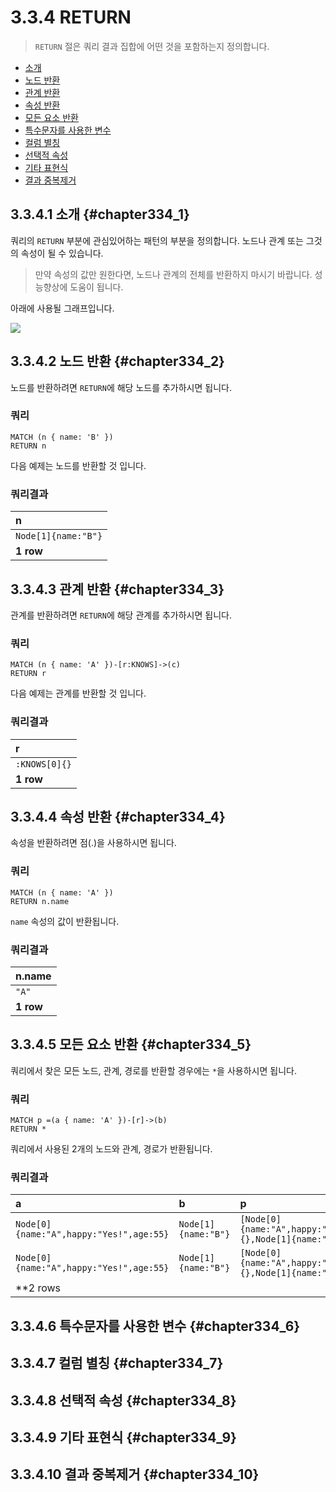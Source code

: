 # 3.3.4 RETURN

> `RETURN` 절은 쿼리 결과 집합에 어떤 것을 포함하는지 정의합니다.

* [소개](#chapter334_1)
* [노드 반환](#chapter334_2)
* [관계 반환](#chapter334_3)
* [속성 반환](#chapter334_4)
* [모든 요소 반환](#chapter334_5)
* [특수문자를 사용한 변수](#chapter334_6)
* [컬럼 별칭](#chapter334_7)
* [선택적 속성](#chapter334_8)
* [기타 표현식](#chapter334_9)
* [결과 중복제거](#chapter334_10)

## 3.3.4.1 소개 {#chapter334_1}

쿼리의 `RETURN` 부분에 관심있어하는 패턴의 부분을 정의합니다. 노드나 관계 또는 그것의 속성이 될 수 있습니다.

> 만약 속성의 값만 원한다면, 노드나 관계의 전체를 반환하지 마시기 바랍니다. 성능향상에 도움이 됩니다.

아래에 사용될 그래프입니다.

![](https://neo4j.com/docs/developer-manual/current/images/RETURN-1.svg)

## 3.3.4.2 노드 반환 {#chapter334_2}

노드를 반환하려면 `RETURN`에 해당 노드를 추가하시면 됩니다.

### 쿼리

```cypher
MATCH (n { name: 'B' })
RETURN n
```

다음 예제는 노드를 반환할 것 입니다.

### 쿼리결과

| n |
| :--- |
| `Node[1]{name:"B"}` |
| **1 row** |

## 3.3.4.3 관계 반환 {#chapter334_3}

관계를 반환하려면 `RETURN`에 해당 관계를 추가하시면 됩니다.

### 쿼리

```cypher
MATCH (n { name: 'A' })-[r:KNOWS]->(c)
RETURN r
```

다음 예제는 관계를 반환할 것 입니다.

### 쿼리결과

| r |
| :--- |
| `:KNOWS[0]{}` |
| **1 row** |

## 3.3.4.4 속성 반환 {#chapter334_4}

속성을 반환하려면 점\(.\)을 사용하시면 됩니다.

### 쿼리

```cypher
MATCH (n { name: 'A' })
RETURN n.name
```

`name` 속성의 값이 반환됩니다.

### 쿼리결과

| n.name |
| :--- |
| `"A"` |
| **1 row** |

## 3.3.4.5 모든 요소 반환 {#chapter334_5}

쿼리에서 찾은 모든 노드, 관계, 경로를 반환할 경우에는 `*`을 사용하시면 됩니다.

### 쿼리

```cypher
MATCH p =(a { name: 'A' })-[r]->(b)
RETURN *
```

쿼리에서 사용된 2개의 노드와 관계, 경로가 반환됩니다.

### 쿼리결과

| a | b | p | r |
| :--- | :--- | :--- | :--- |
| `Node[0]{name:"A",happy:"Yes!",age:55}` | `Node[1]{name:"B"}` | `[Node[0]{name:"A",happy:"Yes!",age:55},:BLOCKS[1]{},Node[1]{name:"B"}]` | `:BLOCKS[1]{}` |
| `Node[0]{name:"A",happy:"Yes!",age:55}` | `Node[1]{name:"B"}` | `[Node[0]{name:"A",happy:"Yes!",age:55},:KNOWS[0]{},Node[1]{name:"B"}]` | `:KNOWS[0]{}` |
| **2 rows||||

## 3.3.4.6 특수문자를 사용한 변수 {#chapter334_6}

## 3.3.4.7 컬럼 별칭 {#chapter334_7}

## 3.3.4.8 선택적 속성 {#chapter334_8}

## 3.3.4.9 기타 표현식 {#chapter334_9}

## 3.3.4.10 결과 중복제거 {#chapter334_10}



